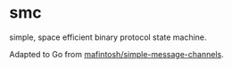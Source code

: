 # smc

simple, space efficient binary protocol state machine.

Adapted to Go from [mafintosh/simple-message-channels](https://github.com/mafintosh/simple-message-channels).
